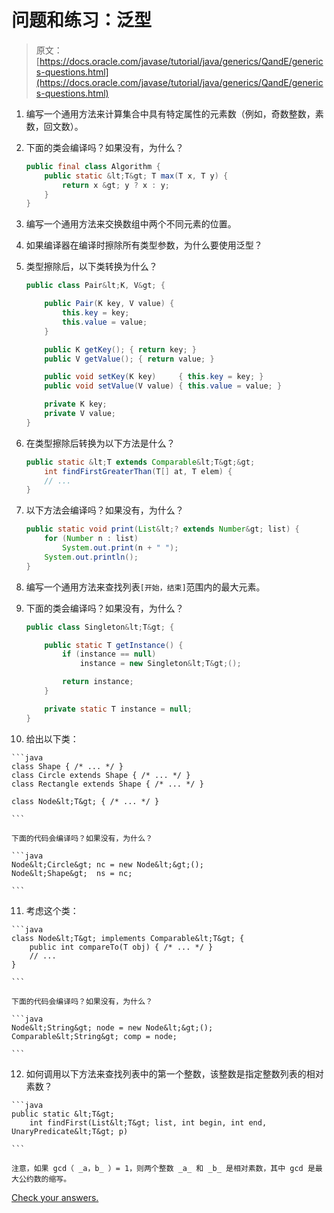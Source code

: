# 问题和练习：泛型

> 原文： [https://docs.oracle.com/javase/tutorial/java/generics/QandE/generics-questions.html](https://docs.oracle.com/javase/tutorial/java/generics/QandE/generics-questions.html)

1.  编写一个通用方法来计算集合中具有特定属性的元素数（例如，奇数整数，素数，回文数）。

2.  下面的类会编译吗？如果没有，为什么？

    ```java
    public final class Algorithm {
        public static &lt;T&gt; T max(T x, T y) {
            return x &gt; y ? x : y;
        }
    }

    ```

3.  编写一个通用方法来交换数组中两个不同元素的位置。

4.  如果编译器在编译时擦除所有类型参数，为什么要使用泛型？

5.  类型擦除后，以下类转换为什么？

    ```java
    public class Pair&lt;K, V&gt; {

        public Pair(K key, V value) {
            this.key = key;
            this.value = value;
        }

        public K getKey(); { return key; }
        public V getValue(); { return value; }

        public void setKey(K key)     { this.key = key; }
        public void setValue(V value) { this.value = value; }

        private K key;
        private V value;
    }

    ```

6.  在类型擦除后转换为以下方法是什么？

    ```java
    public static &lt;T extends Comparable&lt;T&gt;&gt;
        int findFirstGreaterThan(T[] at, T elem) {
        // ...
    }

    ```

7.  以下方法会编译吗？如果没有，为什么？

    ```java
    public static void print(List&lt;? extends Number&gt; list) {
        for (Number n : list)
            System.out.print(n + " ");
        System.out.println();
    }

    ```

8.  编写一个通用方法来查找列表`[开始，结束]`范围内的最大元素。

9.  下面的类会编译吗？如果没有，为什么？

    ```java
    public class Singleton&lt;T&gt; {

        public static T getInstance() {
            if (instance == null)
                instance = new Singleton&lt;T&gt;();

            return instance;
        }

        private static T instance = null;
    }

    ```

10.  给出以下类：

    ```java
    class Shape { /* ... */ }
    class Circle extends Shape { /* ... */ }
    class Rectangle extends Shape { /* ... */ }

    class Node&lt;T&gt; { /* ... */ }

    ```

    下面的代码会编译吗？如果没有，为什么？

    ```java
    Node&lt;Circle&gt; nc = new Node&lt;&gt;();
    Node&lt;Shape&gt;  ns = nc;

    ```

11.  考虑这个类：

    ```java
    class Node&lt;T&gt; implements Comparable&lt;T&gt; {
        public int compareTo(T obj) { /* ... */ }
        // ...
    }

    ```

    下面的代码会编译吗？如果没有，为什么？

    ```java
    Node&lt;String&gt; node = new Node&lt;&gt;();
    Comparable&lt;String&gt; comp = node;

    ```

12.  如何调用以下方法来查找列表中的第一个整数，该整数是指定整数列表的相对素数？

    ```java
    public static &lt;T&gt;
        int findFirst(List&lt;T&gt; list, int begin, int end, UnaryPredicate&lt;T&gt; p)

    ```

    注意，如果 gcd（ _a，b_ ）= 1，则两个整数 _a_ 和 _b_ 是相对素数，其中 gcd 是最大公约数的缩写。

[Check your answers.](generics-answers.html)